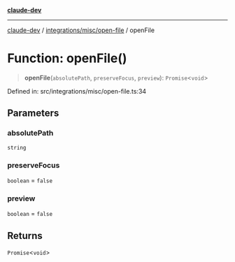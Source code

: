 [**claude-dev**](../../../../README.md)

***

[claude-dev](../../../../README.md) / [integrations/misc/open-file](../README.md) / openFile

# Function: openFile()

> **openFile**(`absolutePath`, `preserveFocus`, `preview`): `Promise`\<`void`\>

Defined in: src/integrations/misc/open-file.ts:34

## Parameters

### absolutePath

`string`

### preserveFocus

`boolean` = `false`

### preview

`boolean` = `false`

## Returns

`Promise`\<`void`\>
